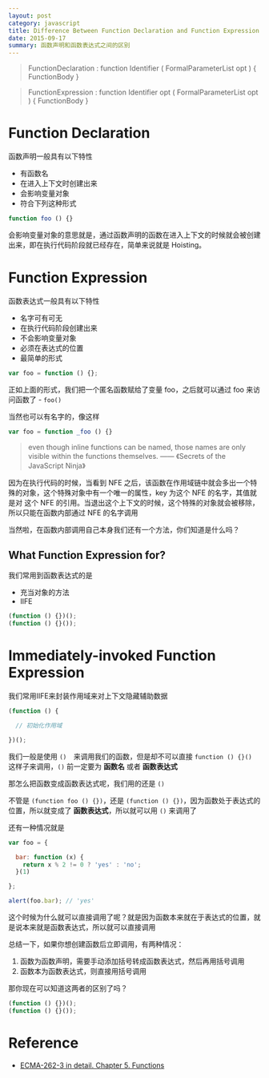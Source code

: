 ```yaml
---
layout: post
category: javascript
title: Difference Between Function Declaration and Function Expression
date: 2015-09-17
summary: 函数声明和函数表达式之间的区别
---
```


> FunctionDeclaration : function Identifier ( FormalParameterList opt ) { FunctionBody }

> FunctionExpression : function Identifier opt ( FormalParameterList opt ) { FunctionBody }

# Function Declaration

函数声明一般具有以下特性

- 有函数名
- 在进入上下文时创建出来
- 会影响变量对象
- 符合下列这种形式

```javascript
function foo () {}
```

会影响变量对象的意思就是，通过函数声明的函数在进入上下文的时候就会被创建出来，即在执行代码阶段就已经存在，简单来说就是 Hoisting。

# Function Expression

函数表达式一般具有以下特性

- 名字可有可无
- 在执行代码阶段创建出来
- 不会影响变量对象
- 必须在表达式的位置
- 最简单的形式

```javascript
var foo = function () {};
```

正如上面的形式，我们把一个匿名函数赋给了变量 foo，之后就可以通过 foo 来访问函数了 - `foo()`

当然也可以有名字的，像这样

```javascript
var foo = function _foo () {}
```

> even though inline functions can be named, those names are only visible within the functions themselves. —— 《Secrets of the JavaScript Ninja》

因为在执行代码的时候，当看到 NFE 之后，该函数在作用域链中就会多出一个特殊的对象，这个特殊对象中有一个唯一的属性，key 为这个 NFE 的名字，其值就是对 这个 NFE 的引用。当退出这个上下文的时候，这个特殊的对象就会被移除，所以只能在函数内部通过 NFE 的名字调用

当然啦，在函数内部调用自己本身我们还有一个方法，你们知道是什么吗？

## What Function Expression for?

我们常用到函数表达式的是

- 充当对象的方法
- IIFE

```javascript
(function () {})();
(function () {}());
```

# Immediately-invoked Function Expression

我们常用IIFE来封装作用域来对上下文隐藏辅助数据

```javascript
(function () {

  // 初始化作用域  

})();
```

我们一般是使用 `()`　来调用我们的函数，但是却不可以直接 `function () {}()` 这样子来调用，`()` 前一定要为 **函数名** 或者 **函数表达式**

那怎么把函数变成函数表达式呢，我们用的还是 `()`

不管是 `(function foo () {})`，还是 `(function () {})`，因为函数处于表达式的位置，所以就变成了 **函数表达式**，所以就可以用 `()` 来调用了

还有一种情况就是

```javascript
var foo = {

  bar: function (x) {
    return x % 2 != 0 ? 'yes' : 'no';
  }(1)

};

alert(foo.bar); // 'yes'
```

这个时候为什么就可以直接调用了呢？就是因为函数本来就在于表达式的位置，就是说本来就是函数表达式，所以就可以直接调用

总结一下，如果你想创建函数后立即调用，有两种情况：

1. 函数为函数声明，需要手动添加括号转成函数表达式，然后再用括号调用
2. 函数本为函数表达式，则直接用括号调用

那你现在可以知道这两者的区别了吗？

```javascript
(function () {})();
(function () {}());
```

# Reference

- [ECMA-262-3 in detail. Chapter 5. Functions](http://dmitrysoshnikov.com/ecmascript/chapter-5-functions/)
